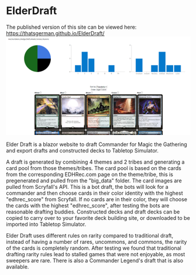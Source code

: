 # ElderDraft
The published version of this site can be viewed here: https://thatsgerman.github.io/ElderDraft/
![alt text](chrome_eBSGk2iXyF.png)

Elder Draft is a blazor website to draft Commander for Magic the Gathering and export drafts and constructed decks to Tabletop Simulator.

A draft is generated by combining 4 themes and 2 tribes and generating a card pool from those themes/tribes.
The card pool is based on the cards from the corresponding EDHRec.com page on the theme/tribe, this is pregenerated and pulled from the "big_data" folder.
The card images are pulled from Scryfall's API.
This is a bot draft, the bots will look for a commander and then choose cards in their color identity with the highest "edhrec_score" from Scryfall.
If no cards are in their color, they will choose the cards with the highest "edhrec_score", after testing the bots are reasonable drafting buddies.
Constructed decks and draft decks can be copied to carry over to your favorite deck building site, or downloaded to be imported into Tabletop Simulator.

Elder Draft uses different rules on rarity compared to traditional draft, instead of having a number of rares, uncommons, and commons, the rarity of the cards is completely random.
After testing we found that traditional drafting rarity rules lead to stalled games that were not enjoyable, as most sweepers are rare.
There is also a Commander Legend's draft that is also available.
